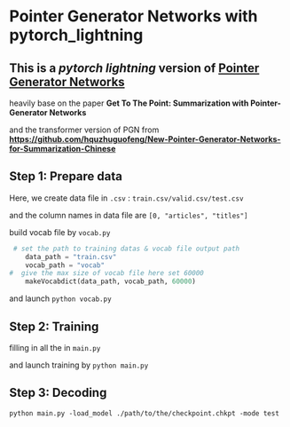 # Pointer Generator Networks with pytorch_lightning 
This is a ***pytorch lightning*** version of **<u>Pointer Generator Networks</u>** 
------
heavily base on the paper **<a herf=https://arxiv.org/pdf/1704.04368.pdf>Get To The Point: Summarization with Pointer-Generator Networks</a>**

and the transformer version of PGN from **https://github.com/hquzhuguofeng/New-Pointer-Generator-Networks-for-Summarization-Chinese**
## Step 1: Prepare data

Here,  we create data file in ```.csv``` : ```train.csv/valid.csv/test.csv```

and the column names in data file are ```[0, "articles", "titles"]```

build vocab file by ```vocab.py```

```python
 # set the path to training datas & vocab file output path
    data_path = "train.csv"
    vocab_path = "vocab"
#  give the max size of vocab file here set 60000
   	makeVocabdict(data_path, vocab_path, 60000)
```

and launch ```python vocab.py```

## Step 2: Training

filling in all the in ```main.py```

and launch training by ```python main.py```

## Step 3: Decoding

```python main.py -load_model ./path/to/the/checkpoint.chkpt -mode test```

